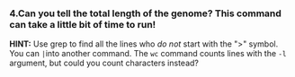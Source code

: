 ### 4.Can you tell the total length of the genome? This command can take a little bit of time to run!

**HINT:** Use grep to find all the lines who *do not* start with the ">" symbol. You can ```|```into another command. The ```wc``` command counts lines with the ```-l``` argument, but could you count characters instead?
